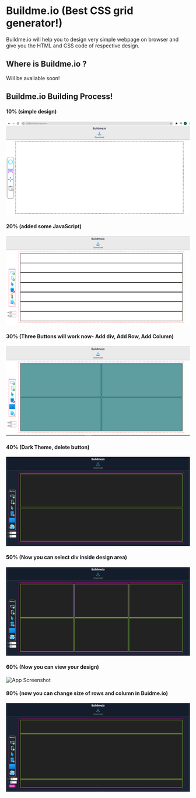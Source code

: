 
# Buildme.io (Best CSS grid generator!)

Buildme.io will help you to design very simple webpage on browser and give you the HTML and CSS code of respective design. 

## Where is Buildme.io ? 
 Will be available soon!

## Buildme.io Building Process!

#### 10% (simple design) 

![App Screenshot](img/ss1.png)

#### 20% (added some JavaScript)

![App Screenshot](img/ss2.PNG)

#### 30% (Three Buttons will work now- Add div, Add Row, Add Column)

![App Screenshot](img/ss3.PNG)


#### 40% (Dark Theme, delete button)

![App Screenshot](img/ss4.PNG)


#### 50% (Now you can select div inside design area)

![App Screenshot](img/ss5.PNG)



#### 60% (Now you can view your design)

![App Screenshot](img/ss6.gif)


#### 80% (now you can change size of rows and column in Buidme.io)

![App Screenshot](img/ss6.PNG)

